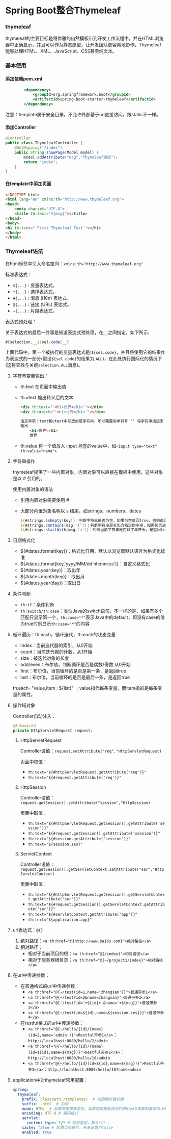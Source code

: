 # Spring Boot整合Thymeleaf

### thymeleaf

thymeleaf的主要目标是将优雅的自然模板带到开发工作流程中，并在HTML浏览器中正确显示，并且可以作为静态原型，让开发团队更容易地协作。Thymeleaf能够处理HTML、XML、JavaScript、CSS甚至纯文本。

### 基本使用

#### 添加依赖pom.xml

```xml
        <dependency>
            <groupId>org.springframework.boot</groupId>
            <artifactId>spring-boot-starter-thymeleaf</artifactId>
        </dependency>
```

注意：template属于安全目录，不允许外部基于url直接访问，跟static不一样。

#### 添加Controller

```java
@Controller
public class ThymeleafController {
    @GetMapping("/index")
    public String showPage(Model model) {
        model.addAttribute("msg","Thymeleaf测试");
        return "index";
    }
}
```

#### 在template中添加页面

```html
<!DOCTYPE html>
<html lang="en" xmlns:th="http://www.thymeleaf.org">
<head>
    <meta charset="UTF-8">
    <title th:text="${msg}"></title>
</head>
<body>
<h1 th:text="'First Thymeleaf Test'"></h1>
</body>
</html>
```

### Thymeleaf语法

在html标签中引入命名空间：`xmlns:th="http://www.thymeleaf.org"`

标准表达式：

- `${...}` : 变量表达式。
- `*{...}` : 选择表达式。
- `#{...}` : 消息 (i18n) 表达式。
- `@{...}` : 链接 (URL) 表达式。
- `~{...}` : 片段表达式。

表达式预处理：

关于表达式的最后一件事是知道表达式预处理，在`__`之间指定，如下所示:

```jsp
#{selection.__${sel.code}__}
```

上面代码中，第一个被执行的变量表达式是:`${sel.code}`，并且将使用它的结果作为表达式的一部分(假设`${sel.code}`的结果为:`ALL`)，在此处执行国际化的情况下(这将查找与关键`selection.ALL`消息)。

1. 字符串变量输出：

   - th:text  在页面中输出值

   - th:utext  输出转义后的文本

     ```html
     <div th:text="'<h1>世界</h1>'"></div>
     <div th:utext="'<h1>世界</h1>'"></div>
     
     注意事项：text和utext中存放的是字符串，所以需要用单引号 '' 将字符串括起来
     输出：
         <h1>世界</h1>
         世界
     ```

   - th:value  将一个值放入 input 标签的value中，如`<input type="text" th:value="name">`

2. 字符串操作

   thymeleaf提供了一些内置对象，内置对象可以直接在模板中使用。这些对象是以 # 引用的。

   使用内置对象的语法

   - 引用内置对象需要使用 # 

   - 大部分内置对象名称以 s 结尾，如strings、numbers、dates

     ```jsp
     ${#strings.isEmpty(key)}：判断字符串是否为空，如果为空返回true，否则返回false
     ${#strings.contains(msg,'T')}：判断字符串是否包含指定的字串，如果包含返回true，否则返回false
     ${#strings.startWith(msg,'a')}：判断当前字符串是否以字串开头，是返回true，否返回false
     ```

3. 日期格式化

   - ${#dates.format(key)}：格式化日期，默认以浏览器默认语言为格式化标准
   - ${#dates.format(key,'yyyy/MM/dd hh:mm:ss')}：自定义格式化
   - ${#dates.year(key)}：取出年
   - ${#dates.month(key)}：取出月
   - ${#dates.year(day)}：取出日

4. 条件判断

   - `th:if`：条件判断
   - `th:switch/th:case`：类似Java的switch语句，不一样的是，如果有多个匹配只显示第一个，`th:case="*"`表示Java中的default，即没有case的值为true时则显示`th:case="*"`的内容

5. 循环遍历：th:each，循环迭代，th:each的状态变量

   - index：当前迭代器的索引，从0开始
   - count：当前迭代器的计数，从1开始
   - size：被迭代对象的长度
   - odd/even：布尔值，判断循环是否是偶数/奇数 从0开始
   - first：布尔值，当前循环的是否是第一条，是返回true
   - last：布尔值，当前循环的是否是最后一条，是返回true

   th:each="value,item : ${list}" ：value指代每条变量，而item指的是每条变量的属性。

6. 操作域对象

   Controller自动注入：

   ```java
   @Autowired
   private HttpServletRequest request;
   ```

   1. HttpServletRequest

      Controller设值：`request.setAttribute("req","HttpServletRequest)`

      页面中取值：

      - `th:text="${#httpServletRequest.getAttribute('req')}"`
      - `th:text="${#request.getAttribute('req')}"`

   2. HttpSession

      Controller设值：`request.getSession().setAttribute("session","HttpSession)`

      页面中取值：

      - `th:text="${#httpServletRequest.getSession().getAttribute('session')}"`
      - `th:text="${#request.getSession().getAttribute('session')}"`
      - `th:text="${#session.getAttribute('session')}"`
      - `th:text="${session.ses}"`

   3. ServletContext

      Controller设值：`request.getSession().getServletContext.setAttribute("ser","HttpServletContext)`

      页面中取值：

      - `th:text="${#httpServletRequest.getSession().getServletContext.getAttribute('ser')}"`
      - `th:text="${#request.getSession().getServletContext.getAttribute('ser')}"`
      - `th:text="${#servletContext.getAttribute('app')}"`
      - `th:text="${application.app}"`

7. url表达式：`@{}`

   1. 绝对路径：`<a th:href="@{http://www.baidu.com}">绝对路径</a>`
   2. 相对路径：
      - 相对于当前项目的根：`<a th:href="@{/index}">相对路径</a>`
      - 相对于服务器根目录：`<a th:href="@{~/project1/index}">相对路径</a>`

8. 在url中传递参数：

   - 在普通格式的url中传递参数：
     - `<a th:href="@{~/test(id=1,name='zhangsan')}">普通带参1</a>`
     - `<a th:href="@{~/test?id=2&name=zhangsan}">普通带参2</a>`
     - `<a th:href="@{'/test?id='+${id}+'&name='+${msg}}">普通带参3</a>`
     - `<a th:href="@{~/test(id=${id},name=${session.ses})}">普通带参4</a>`
   - 在restful格式的url中传递参数：
     - `<a th:href="@{~/hello/{id}/{name}(id=2,name='admin')}">Restful带参1</a>`：`http://localhost:8080/hello/2/admin`
     - `<a th:href="@{~/hello/{id}/{name}(id=${id},name=${msg})}">Restful带参2</a>`：`http://localhost:8080/hello/10/admin`
     - `<a th:href="@{~/hello/{id}(id=${id},name=${msg})}">Restful带参3</a>`：`http://localhost:8080/hello/10?name=admin`

9. application中对thymeleaf常用配置：

   ```yaml
   spring:
     thymeleaf:
       prefix: classpath:/templates/  # 视图解析器前缀
       suffix: .html  # 后缀
       mode: HTML  # 配置视图模板类型，如果视图模板使用的是html5需要配置该项:HTML5
       encoding: UTF-8 # 编码格式
       servlet:
         content-type: */* # 响应类型，默认*/*
       cache: false # 配置页面缓存，开发设置为false
       enabled: true
   ```

   
